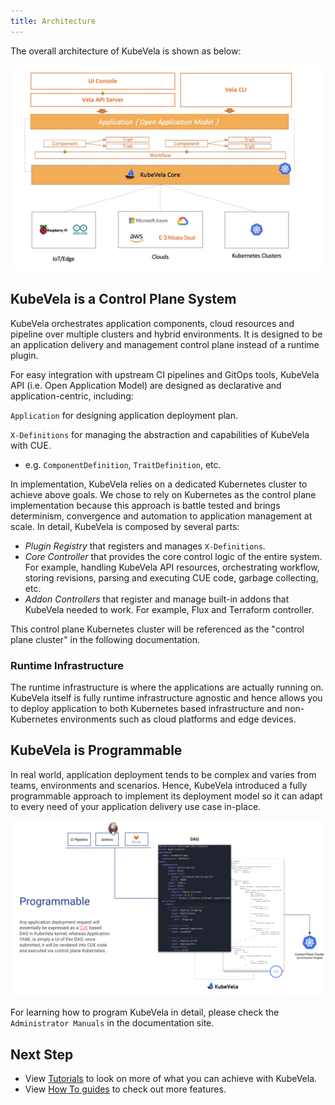 ```yaml
---
title: Architecture
---
```


The overall architecture of KubeVela is shown as below:

![alt](../resources/system-arch.jpg)

## KubeVela is a Control Plane System

KubeVela orchestrates application components, cloud resources and pipeline over multiple clusters and hybrid environments. It is designed to be an application delivery and management control plane instead of a runtime plugin.

For easy integration with upstream CI pipelines and GitOps tools, KubeVela API (i.e. Open Application Model) are designed as declarative and application-centric, including:

`Application` for designing application deployment plan.

`X-Definitions` for managing the abstraction and capabilities of KubeVela with CUE.
  - e.g. `ComponentDefinition`, `TraitDefinition`, etc.

In implementation, KubeVela relies on a dedicated Kubernetes cluster to achieve above goals. We chose to rely on Kubernetes as the control plane implementation because this approach is battle tested and brings determinism, convergence and automation to application management at scale. In detail, KubeVela is composed by several parts:

- *Plugin Registry* that registers and manages `X-Definitions`.
- *Core Controller* that provides the core control logic of the entire system. For example, handling KubeVela API resources, orchestrating workflow, storing revisions, parsing and executing CUE code, garbage collecting, etc.
- *Addon Controllers* that register and manage built-in addons that KubeVela needed to work. For example, Flux and Terraform controller.

This control plane Kubernetes cluster will be referenced as the "control plane cluster" in the following documentation. 

### Runtime Infrastructure

The runtime infrastructure is where the applications are actually running on.
KubeVela itself is fully runtime infrastructure agnostic and hence allows you to deploy application to both Kubernetes based infrastructure and non-Kubernetes environments such as cloud platforms and edge devices.

## KubeVela is Programmable

In real world, application deployment tends to be complex and varies from teams, environments and scenarios. Hence, KubeVela introduced a fully programmable approach to implement its deployment model so it can adapt to every need of your application delivery use case in-place.

![alt](../resources/kernel.png)

For learning how to program KubeVela in detail, please check the `Administrator Manuals` in the documentation site.

## Next Step

- View [Tutorials](../deliver-app/webservice) to look on more of what you can achieve with KubeVela.
- View [How To guides](../how-to/dashboard/application/create-application) to check out more features.